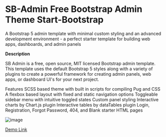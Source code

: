 # SB-Admin Free Bootstrap Admin Theme Start-Bootstrap
A Bootstrap 5 admin template with minimal custom styling and an advanced development environment - a perfect starter template for building web apps, dashboards, and admin panels

**Description**

SB Admin is a free, open source, MIT licensed Bootstrap admin template. This template uses the default Bootstrap 5 styles along with a variety of plugins to create a powerful framework for creating admin panels, web apps, or dashboard UI's for your next project.

Features
SCSS based theme with built in scripts for compiling Pug and CSS
A flexbox based layout with fixed and static navigation options
Toggleable sidebar menu with intuitive toggled states
Custom panel styling
Interactive charts by Chart.js plugin
Interactive tables by dataTables plugin
Login, Registration, Forgot Password, 404, and Blank starter HTML pages

![image](https://github.com/user-attachments/assets/682c7f78-175a-4ce4-9e81-ba5a46d3d6db)


[Demo Link ](https://startbootstrap.com/previews/sb-admin)
